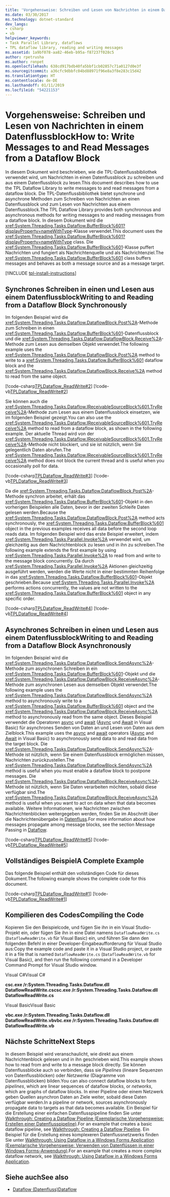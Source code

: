 ```yaml
---
title: 'Vorgehensweise: Schreiben und Lesen von Nachrichten in einem Datenflussblock'
ms.date: 03/30/2017
ms.technology: dotnet-standard
dev_langs:
- csharp
- vb
helpviewer_keywords:
- Task Parallel Library, dataflows
- TPL dataflow library, reading and writing messages
ms.assetid: 1a9bf078-aa82-46eb-b95a-f87237f028c5
author: rpetrusha
ms.author: ronpet
ms.openlocfilehash: 638cd917bdb40fa5bbf1cb02857c71a0127d0e3f
ms.sourcegitcommit: a36cfc9dbbfc04bd88971f96e8a3f8e283c15d42
ms.translationtype: HT
ms.contentlocale: de-DE
ms.lasthandoff: 01/11/2019
ms.locfileid: "54221153"
---
```

# <a name="how-to-write-messages-to-and-read-messages-from-a-dataflow-block"></a><span data-ttu-id="7e5e8-102">Vorgehensweise: Schreiben und Lesen von Nachrichten in einem Datenflussblock</span><span class="sxs-lookup"><span data-stu-id="7e5e8-102">How to: Write Messages to and Read Messages from a Dataflow Block</span></span>
<span data-ttu-id="7e5e8-103">In diesem Dokument wird beschrieben, wie die TPL-Datenflussbibliothek verwendet wird, um Nachrichten in einen Datenflussblock zu schreiben und aus einem Datenflussblock zu lesen.</span><span class="sxs-lookup"><span data-stu-id="7e5e8-103">This document describes how to use the TPL Dataflow Library to write messages to and read messages from a dataflow block.</span></span> <span data-ttu-id="7e5e8-104">Die TPL-Datenflussbibliothek bietet synchrone und asynchrone Methoden zum Schreiben von Nachrichten an einen Datenflussblock und zum Lesen von Nachrichten aus einem Datenflussblock.</span><span class="sxs-lookup"><span data-stu-id="7e5e8-104">The TPL Dataflow Library provides both synchronous and asynchronous methods for writing messages to and reading messages from a dataflow block.</span></span> <span data-ttu-id="7e5e8-105">In diesem Dokument wird die <xref:System.Threading.Tasks.Dataflow.BufferBlock%601?displayProperty=nameWithType>-Klasse verwendet.</span><span class="sxs-lookup"><span data-stu-id="7e5e8-105">This document uses the <xref:System.Threading.Tasks.Dataflow.BufferBlock%601?displayProperty=nameWithType> class.</span></span> <span data-ttu-id="7e5e8-106">Die <xref:System.Threading.Tasks.Dataflow.BufferBlock%601>-Klasse puffert Nachrichten und fungiert als Nachrichtenquelle und als Nachrichtenziel.</span><span class="sxs-lookup"><span data-stu-id="7e5e8-106">The <xref:System.Threading.Tasks.Dataflow.BufferBlock%601> class buffers messages and behaves as both a message source and as a message target.</span></span>  

[!INCLUDE [tpl-install-instructions](../../../includes/tpl-install-instructions.md)]

## <a name="writing-to-and-reading-from-a-dataflow-block-synchronously"></a><span data-ttu-id="7e5e8-107">Synchrones Schreiben in einen und Lesen aus einem Datenflussblock</span><span class="sxs-lookup"><span data-stu-id="7e5e8-107">Writing to and Reading from a Dataflow Block Synchronously</span></span>  
 <span data-ttu-id="7e5e8-108">Im folgenden Beispiel wird die <xref:System.Threading.Tasks.Dataflow.DataflowBlock.Post%2A>-Methode zum Schreiben in einen <xref:System.Threading.Tasks.Dataflow.BufferBlock%601>-Datenflussblock und die <xref:System.Threading.Tasks.Dataflow.DataflowBlock.Receive%2A>-Methode zum Lesen aus demselben Objekt verwendet.</span><span class="sxs-lookup"><span data-stu-id="7e5e8-108">The following example uses the <xref:System.Threading.Tasks.Dataflow.DataflowBlock.Post%2A> method to write to a <xref:System.Threading.Tasks.Dataflow.BufferBlock%601> dataflow block and the <xref:System.Threading.Tasks.Dataflow.DataflowBlock.Receive%2A> method to read from the same object.</span></span>  
  
 [!code-csharp[TPLDataflow_ReadWrite#2](../../../samples/snippets/csharp/VS_Snippets_Misc/tpldataflow_readwrite/cs/dataflowreadwrite.cs#2)]
 [!code-vb[TPLDataflow_ReadWrite#2](../../../samples/snippets/visualbasic/VS_Snippets_Misc/tpldataflow_readwrite/vb/dataflowreadwrite.vb#2)]  
  
 <span data-ttu-id="7e5e8-109">Sie können auch die <xref:System.Threading.Tasks.Dataflow.IReceivableSourceBlock%601.TryReceive%2A>-Methode zum Lesen aus einem Datenflussblock einsetzen, wie im folgenden Beispiel gezeigt.</span><span class="sxs-lookup"><span data-stu-id="7e5e8-109">You can also use the <xref:System.Threading.Tasks.Dataflow.IReceivableSourceBlock%601.TryReceive%2A> method to read from a dataflow block, as shown in the following example.</span></span> <span data-ttu-id="7e5e8-110">Der aktuelle Thread wird von der <xref:System.Threading.Tasks.Dataflow.IReceivableSourceBlock%601.TryReceive%2A>-Methode nicht blockiert, und sie ist nützlich, wenn Sie gelegentlich Daten abrufen.</span><span class="sxs-lookup"><span data-stu-id="7e5e8-110">The <xref:System.Threading.Tasks.Dataflow.IReceivableSourceBlock%601.TryReceive%2A> method does not block the current thread and is useful when you occasionally poll for data.</span></span>  
  
 [!code-csharp[TPLDataflow_ReadWrite#3](../../../samples/snippets/csharp/VS_Snippets_Misc/tpldataflow_readwrite/cs/dataflowreadwrite.cs#3)]
 [!code-vb[TPLDataflow_ReadWrite#3](../../../samples/snippets/visualbasic/VS_Snippets_Misc/tpldataflow_readwrite/vb/dataflowreadwrite.vb#3)]  
  
 <span data-ttu-id="7e5e8-111">Da die <xref:System.Threading.Tasks.Dataflow.DataflowBlock.Post%2A>-Methode synchron arbeitet, erhält das <xref:System.Threading.Tasks.Dataflow.BufferBlock%601>-Objekt in den vorherigen Beispielen alle Daten, bevor in der zweiten Schleife Daten gelesen werden.</span><span class="sxs-lookup"><span data-stu-id="7e5e8-111">Because the <xref:System.Threading.Tasks.Dataflow.DataflowBlock.Post%2A> method acts synchronously, the <xref:System.Threading.Tasks.Dataflow.BufferBlock%601> object in the previous examples receives all data before the second loop reads data.</span></span> <span data-ttu-id="7e5e8-112">Im folgenden Beispiel wird das erste Beispiel erweitert, indem <xref:System.Threading.Tasks.Parallel.Invoke%2A> verwendet wird, um gleichzeitig aus dem Nachrichtenblock zu lesen und in ihn zu schreiben.</span><span class="sxs-lookup"><span data-stu-id="7e5e8-112">The following example extends the first example by using <xref:System.Threading.Tasks.Parallel.Invoke%2A> to read from and write to the message block concurrently.</span></span> <span data-ttu-id="7e5e8-113">Da durch <xref:System.Threading.Tasks.Parallel.Invoke%2A> Aktionen gleichzeitig ausgeführt werden, werden die Werte nicht in einer bestimmten Reihenfolge in das <xref:System.Threading.Tasks.Dataflow.BufferBlock%601>-Objekt geschrieben.</span><span class="sxs-lookup"><span data-stu-id="7e5e8-113">Because <xref:System.Threading.Tasks.Parallel.Invoke%2A> performs actions concurrently, the values are not written to the <xref:System.Threading.Tasks.Dataflow.BufferBlock%601> object in any specific order.</span></span>  
  
 [!code-csharp[TPLDataflow_ReadWrite#4](../../../samples/snippets/csharp/VS_Snippets_Misc/tpldataflow_readwrite/cs/dataflowreadwrite.cs#4)]
 [!code-vb[TPLDataflow_ReadWrite#4](../../../samples/snippets/visualbasic/VS_Snippets_Misc/tpldataflow_readwrite/vb/dataflowreadwrite.vb#4)]  
  
## <a name="writing-to-and-reading-from-a-dataflow-block-asynchronously"></a><span data-ttu-id="7e5e8-114">Asynchrones Schreiben in einen und Lesen aus einem Datenflussblock</span><span class="sxs-lookup"><span data-stu-id="7e5e8-114">Writing to and Reading from a Dataflow Block Asynchronously</span></span>  
 <span data-ttu-id="7e5e8-115">Im folgenden Beispiel wird die <xref:System.Threading.Tasks.Dataflow.DataflowBlock.SendAsync%2A>-Methode zum asynchronen Schreiben in ein <xref:System.Threading.Tasks.Dataflow.BufferBlock%601>-Objekt und die <xref:System.Threading.Tasks.Dataflow.DataflowBlock.ReceiveAsync%2A>-Methode zum asynchronen Lesen aus demselben Objekt verwendet.</span><span class="sxs-lookup"><span data-stu-id="7e5e8-115">The following example uses the <xref:System.Threading.Tasks.Dataflow.DataflowBlock.SendAsync%2A> method to asynchronously write to a <xref:System.Threading.Tasks.Dataflow.BufferBlock%601> object and the <xref:System.Threading.Tasks.Dataflow.DataflowBlock.ReceiveAsync%2A> method to asynchronously read from the same object.</span></span> <span data-ttu-id="7e5e8-116">Dieses Beispiel verwendet die Operatoren [async](~/docs/csharp/language-reference/keywords/async.md) und [await](~/docs/csharp/language-reference/keywords/await.md) ([Async](~/docs/visual-basic/language-reference/modifiers/async.md) und [Await](~/docs/visual-basic/language-reference/operators/await-operator.md) in Visual Basic) für asynchrones Senden von Daten an und Lesen von Daten aus dem Zielblock.</span><span class="sxs-lookup"><span data-stu-id="7e5e8-116">This example uses the [async](~/docs/csharp/language-reference/keywords/async.md) and [await](~/docs/csharp/language-reference/keywords/await.md) operators ([Async](~/docs/visual-basic/language-reference/modifiers/async.md) and [Await](~/docs/visual-basic/language-reference/operators/await-operator.md) in Visual Basic) to asynchronously send data to and read data from the target block.</span></span> <span data-ttu-id="7e5e8-117">Die <xref:System.Threading.Tasks.Dataflow.DataflowBlock.SendAsync%2A>-Methode ist nützlich, wenn Sie einem Datenflussblock ermöglichen müssen, Nachrichten zurückzustellen.</span><span class="sxs-lookup"><span data-stu-id="7e5e8-117">The <xref:System.Threading.Tasks.Dataflow.DataflowBlock.SendAsync%2A> method is useful when you must enable a dataflow block to postpone messages.</span></span> <span data-ttu-id="7e5e8-118">Die <xref:System.Threading.Tasks.Dataflow.DataflowBlock.ReceiveAsync%2A>-Methode ist nützlich, wenn Sie Daten verarbeiten möchten, sobald diese verfügbar sind.</span><span class="sxs-lookup"><span data-stu-id="7e5e8-118">The <xref:System.Threading.Tasks.Dataflow.DataflowBlock.ReceiveAsync%2A> method is useful when you want to act on data when that data becomes available.</span></span> <span data-ttu-id="7e5e8-119">Weitere Informationen, wie Nachrichten zwischen Nachrichtenblöcken weitergegeben werden, finden Sie im Abschnitt über die Nachrichtenübergabe in [Datenfluss](../../../docs/standard/parallel-programming/dataflow-task-parallel-library.md).</span><span class="sxs-lookup"><span data-stu-id="7e5e8-119">For more information about how messages propagate among message blocks, see the section Message Passing in [Dataflow](../../../docs/standard/parallel-programming/dataflow-task-parallel-library.md).</span></span>  
  
 [!code-csharp[TPLDataflow_ReadWrite#5](../../../samples/snippets/csharp/VS_Snippets_Misc/tpldataflow_readwrite/cs/dataflowreadwrite.cs#5)]
 [!code-vb[TPLDataflow_ReadWrite#5](../../../samples/snippets/visualbasic/VS_Snippets_Misc/tpldataflow_readwrite/vb/dataflowreadwrite.vb#5)]  
  
## <a name="a-complete-example"></a><span data-ttu-id="7e5e8-120">Vollständiges Beispiel</span><span class="sxs-lookup"><span data-stu-id="7e5e8-120">A Complete Example</span></span>  
 <span data-ttu-id="7e5e8-121">Das folgende Beispiel enthält den vollständigen Code für dieses Dokument.</span><span class="sxs-lookup"><span data-stu-id="7e5e8-121">The following example shows the complete code for this document.</span></span>  
  
 [!code-csharp[TPLDataflow_ReadWrite#1](../../../samples/snippets/csharp/VS_Snippets_Misc/tpldataflow_readwrite/cs/dataflowreadwrite.cs#1)]
 [!code-vb[TPLDataflow_ReadWrite#1](../../../samples/snippets/visualbasic/VS_Snippets_Misc/tpldataflow_readwrite/vb/dataflowreadwrite.vb#1)]  
  
## <a name="compiling-the-code"></a><span data-ttu-id="7e5e8-122">Kompilieren des Codes</span><span class="sxs-lookup"><span data-stu-id="7e5e8-122">Compiling the Code</span></span>  
 <span data-ttu-id="7e5e8-123">Kopieren Sie den Beispielcode, und fügen Sie ihn in ein Visual Studio-Projekt ein, oder fügen Sie ihn in eine Datei namens `DataflowReadWrite.cs` (`DataflowReadWrite.vb` für Visual Basic) ein, und führen Sie dann den folgenden Befehl in einer Developer-Eingabeaufforderung für Visual Studio aus:</span><span class="sxs-lookup"><span data-stu-id="7e5e8-123">Copy the example code and paste it in a Visual Studio project, or paste it in a file that is named `DataflowReadWrite.cs` (`DataflowReadWrite.vb` for Visual Basic), and then run the following command in a Developer Command Prompt for Visual Studio window.</span></span>  
  
 <span data-ttu-id="7e5e8-124">Visual C#</span><span class="sxs-lookup"><span data-stu-id="7e5e8-124">Visual C#</span></span>  
  
 <span data-ttu-id="7e5e8-125">**csc.exe /r:System.Threading.Tasks.Dataflow.dll DataflowReadWrite.cs**</span><span class="sxs-lookup"><span data-stu-id="7e5e8-125">**csc.exe /r:System.Threading.Tasks.Dataflow.dll DataflowReadWrite.cs**</span></span>  
  
 <span data-ttu-id="7e5e8-126">Visual Basic</span><span class="sxs-lookup"><span data-stu-id="7e5e8-126">Visual Basic</span></span>  
  
 <span data-ttu-id="7e5e8-127">**vbc.exe /r:System.Threading.Tasks.Dataflow.dll DataflowReadWrite.vb**</span><span class="sxs-lookup"><span data-stu-id="7e5e8-127">**vbc.exe /r:System.Threading.Tasks.Dataflow.dll DataflowReadWrite.vb**</span></span>  
  
## <a name="next-steps"></a><span data-ttu-id="7e5e8-128">Nächste Schritte</span><span class="sxs-lookup"><span data-stu-id="7e5e8-128">Next Steps</span></span>  
 <span data-ttu-id="7e5e8-129">In diesem Beispiel wird veranschaulicht, wie direkt aus einem Nachrichtenblock gelesen und in ihn geschrieben wird.</span><span class="sxs-lookup"><span data-stu-id="7e5e8-129">This example shows how to read from and write to a message block directly.</span></span> <span data-ttu-id="7e5e8-130">Sie können Datenflussblöcke auch so verbinden, dass sie *Pipelines* (lineare Sequenzen von Datenflussblöcken) oder *Netzwerke* (Diagramme von Datenflussblöcken) bilden.</span><span class="sxs-lookup"><span data-stu-id="7e5e8-130">You can also connect dataflow blocks to form *pipelines*, which are linear sequences of dataflow blocks, or *networks*, which are graphs of dataflow blocks.</span></span> <span data-ttu-id="7e5e8-131">In einer Pipeline oder einem Netzwerk geben Quellen asynchron Daten an Ziele weiter, sobald diese Daten verfügbar werden.</span><span class="sxs-lookup"><span data-stu-id="7e5e8-131">In a pipeline or network, sources asynchronously propagate data to targets as that data becomes available.</span></span> <span data-ttu-id="7e5e8-132">Ein Beispiel für die Erstellung einer einfachen Datenflusspipeline finden Sie unter [Walkthrough: Creating a Dataflow Pipeline (Exemplarische Vorgehensweise: Erstellen einer Datenflusspipeline)](../../../docs/standard/parallel-programming/walkthrough-creating-a-dataflow-pipeline.md).</span><span class="sxs-lookup"><span data-stu-id="7e5e8-132">For an example that creates a basic dataflow pipeline, see [Walkthrough: Creating a Dataflow Pipeline](../../../docs/standard/parallel-programming/walkthrough-creating-a-dataflow-pipeline.md).</span></span> <span data-ttu-id="7e5e8-133">Ein Beispiel für die Erstellung eines komplexeren Datenflussnetzwerks finden Sie unter [Walkthrough: Using Dataflow in a Windows Forms Application (Exemplarische Vorgehensweise: Verwenden von Datenflüssen in einer Windows Forms-Anwendung)](../../../docs/standard/parallel-programming/walkthrough-using-dataflow-in-a-windows-forms-application.md).</span><span class="sxs-lookup"><span data-stu-id="7e5e8-133">For an example that creates a more complex dataflow network, see [Walkthrough: Using Dataflow in a Windows Forms Application](../../../docs/standard/parallel-programming/walkthrough-using-dataflow-in-a-windows-forms-application.md).</span></span>  
  
## <a name="see-also"></a><span data-ttu-id="7e5e8-134">Siehe auch</span><span class="sxs-lookup"><span data-stu-id="7e5e8-134">See also</span></span>

- [<span data-ttu-id="7e5e8-135">Dataflow (Datenfluss)</span><span class="sxs-lookup"><span data-stu-id="7e5e8-135">Dataflow</span></span>](../../../docs/standard/parallel-programming/dataflow-task-parallel-library.md)
